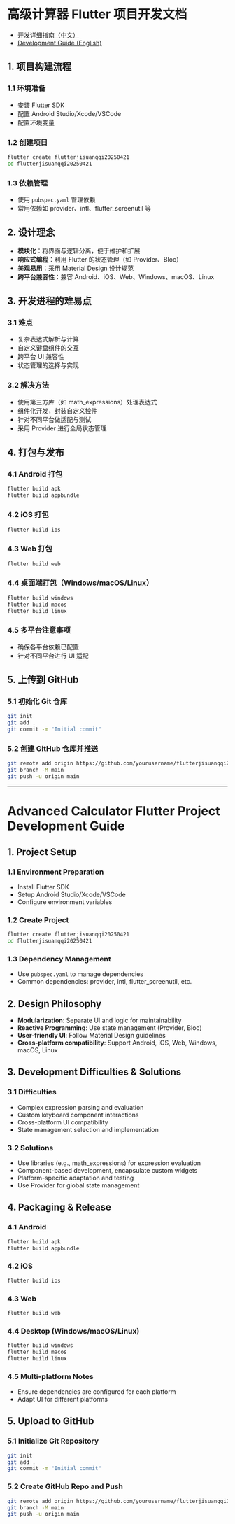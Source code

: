 # 高级计算器 Flutter 项目开发文档

- [开发详细指南（中文）](./FLUTTER_CALCULATOR_DEV_GUIDE.md)
- [Development Guide (English)](./FLUTTER_CALCULATOR_DEV_GUIDE_EN.md)


## 1. 项目构建流程
### 1.1 环境准备
- 安装 Flutter SDK
- 配置 Android Studio/Xcode/VSCode
- 配置环境变量

### 1.2 创建项目
```bash
flutter create flutterjisuanqqi20250421
cd flutterjisuanqqi20250421
```

### 1.3 依赖管理
- 使用 `pubspec.yaml` 管理依赖
- 常用依赖如 provider、intl、flutter_screenutil 等

## 2. 设计理念
- **模块化**：将界面与逻辑分离，便于维护和扩展
- **响应式编程**：利用 Flutter 的状态管理（如 Provider、Bloc）
- **美观易用**：采用 Material Design 设计规范
- **跨平台兼容性**：兼容 Android、iOS、Web、Windows、macOS、Linux

## 3. 开发进程的难易点
### 3.1 难点
- 复杂表达式解析与计算
- 自定义键盘组件的交互
- 跨平台 UI 兼容性
- 状态管理的选择与实现

### 3.2 解决方法
- 使用第三方库（如 math_expressions）处理表达式
- 组件化开发，封装自定义控件
- 针对不同平台做适配与测试
- 采用 Provider 进行全局状态管理

## 4. 打包与发布
### 4.1 Android 打包
```bash
flutter build apk
flutter build appbundle
```
### 4.2 iOS 打包
```bash
flutter build ios
```
### 4.3 Web 打包
```bash
flutter build web
```
### 4.4 桌面端打包（Windows/macOS/Linux）
```bash
flutter build windows
flutter build macos
flutter build linux
```
### 4.5 多平台注意事项
- 确保各平台依赖已配置
- 针对不同平台进行 UI 适配

## 5. 上传到 GitHub
### 5.1 初始化 Git 仓库
```bash
git init
git add .
git commit -m "Initial commit"
```
### 5.2 创建 GitHub 仓库并推送
```bash
git remote add origin https://github.com/yourusername/flutterjisuanqqi20250421.git
git branch -M main
git push -u origin main
```

---

# Advanced Calculator Flutter Project Development Guide

## 1. Project Setup
### 1.1 Environment Preparation
- Install Flutter SDK
- Setup Android Studio/Xcode/VSCode
- Configure environment variables

### 1.2 Create Project
```bash
flutter create flutterjisuanqqi20250421
cd flutterjisuanqqi20250421
```

### 1.3 Dependency Management
- Use `pubspec.yaml` to manage dependencies
- Common dependencies: provider, intl, flutter_screenutil, etc.

## 2. Design Philosophy
- **Modularization**: Separate UI and logic for maintainability
- **Reactive Programming**: Use state management (Provider, Bloc)
- **User-friendly UI**: Follow Material Design guidelines
- **Cross-platform compatibility**: Support Android, iOS, Web, Windows, macOS, Linux

## 3. Development Difficulties & Solutions
### 3.1 Difficulties
- Complex expression parsing and evaluation
- Custom keyboard component interactions
- Cross-platform UI compatibility
- State management selection and implementation

### 3.2 Solutions
- Use libraries (e.g., math_expressions) for expression evaluation
- Component-based development, encapsulate custom widgets
- Platform-specific adaptation and testing
- Use Provider for global state management

## 4. Packaging & Release
### 4.1 Android
```bash
flutter build apk
flutter build appbundle
```
### 4.2 iOS
```bash
flutter build ios
```
### 4.3 Web
```bash
flutter build web
```
### 4.4 Desktop (Windows/macOS/Linux)
```bash
flutter build windows
flutter build macos
flutter build linux
```
### 4.5 Multi-platform Notes
- Ensure dependencies are configured for each platform
- Adapt UI for different platforms

## 5. Upload to GitHub
### 5.1 Initialize Git Repository
```bash
git init
git add .
git commit -m "Initial commit"
```
### 5.2 Create GitHub Repo and Push
```bash
git remote add origin https://github.com/yourusername/flutterjisuanqqi20250421.git
git branch -M main
git push -u origin main
```
